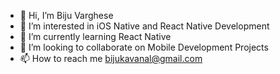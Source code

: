 - 👋 Hi, I’m Biju Varghese
- 👀 I’m interested in iOS Native and React Native Development
- 🌱 I’m currently learning React Native
- 💞️ I’m looking to collaborate on Mobile Development Projects
- 📫 How to reach me bijukavanal@gmail.com

<!---
bijuvarghese/bijuvarghese is a ✨ special ✨ repository because its `README.md` (this file) appears on your GitHub profile.
You can click the Preview link to take a look at your changes.
--->
